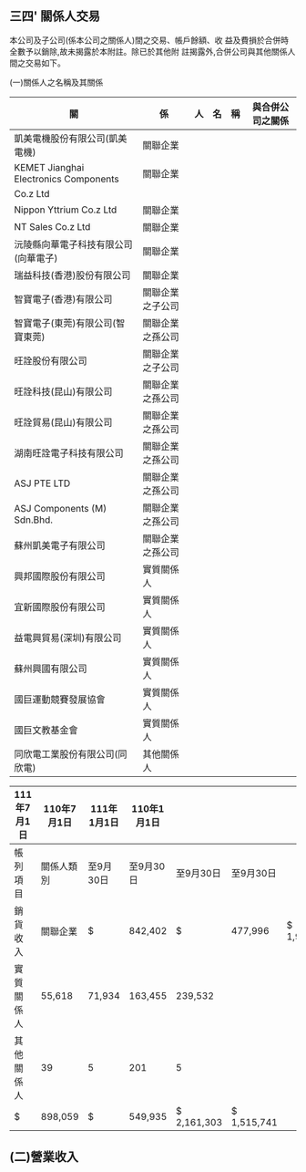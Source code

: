 
## 三四' 關係人交易

本公司及子公司(係本公司之關係人)間之交易、帳戶餘額、收 益及費損於合併時全數予以銷除,故未揭露於本附註。除已於其他附 註揭露外,合併公司與其他關係人間之交易如下。

(一)關係人之名稱及其關係

| 關                                     | 係               | 人   | 名   | 稱   | 與合併公司之關係   |
|----------------------------------------|------------------|------|------|------|--------------------|
| 凱美電機股份有限公司(凱美電機)       | 關聯企業         |      |      |      |                    |
| KEMET Jianghai Electronics Components  | 關聯企業         |      |      |      |                    |
| Co.z Ltd                               |                  |      |      |      |                    |
| Nippon Yttrium Co.z Ltd                | 關聯企業         |      |      |      |                    |
| NT Sales Co.z Ltd                      | 關聯企業         |      |      |      |                    |
| 沅陵縣向華電子科技有限公司(向華電子) | 關聯企業         |      |      |      |                    |
| 瑞益科技(香港)股份有限公司           | 關聯企業         |      |      |      |                    |
| 智寶電子(香港)有限公司               | 關聯企業之子公司 |      |      |      |                    |
| 智寶電子(東莞)有限公司(智寶東莞)   | 關聯企業之孫公司 |      |      |      |                    |
| 旺詮股份有限公司                       | 關聯企業之子公司 |      |      |      |                    |
| 旺詮科技(昆山)有限公司               | 關聯企業之孫公司 |      |      |      |                    |
| 旺詮貿易(昆山)有限公司               | 關聯企業之孫公司 |      |      |      |                    |
| 湖南旺詮電子科技有限公司               | 關聯企業之孫公司 |      |      |      |                    |
| ASJ PTE LTD                            | 關聯企業之孫公司 |      |      |      |                    |
| ASJ Components (M) Sdn.Bhd.            | 關聯企業之孫公司 |      |      |      |                    |
| 蘇州凱美電子有限公司                   | 關聯企業之孫公司 |      |      |      |                    |
| 興邦國際股份有限公司                   | 實質關係人       |      |      |      |                    |
| 宜新國際股份有限公司                   | 實質關係人       |      |      |      |                    |
| 益電興貿易(深圳)有限公司             | 實質關係人       |      |      |      |                    |
| 蘇州興國有限公司                       | 實質關係人       |      |      |      |                    |
| 國巨運動競賽發展協會                   | 實質關係人       |      |      |      |                    |
| 國巨文教基金會                         | 實質關係人       |      |      |      |                    |
| 同欣電工業股份有限公司(同欣電)       | 其他關係人       |      |      |      |                    |

| 111年7月1日   | 110年7月1日   | 111年1月1日   | 110年1月1日   |             |             |             |             |
|---------------|---------------|---------------|---------------|-------------|-------------|-------------|-------------|
| 帳列項目      | 關係人類別    | 至9月30日     | 至9月30日     | 至9月30日   | 至9月30日   |             |             |
| 銷貨收入      | 關聯企業      | $             | 842,402       | $           | 477,996     | $ 1,997,647 | $ 1,276,204 |
| 實質關係人    | 55,618        | 71,934        | 163,455       | 239,532     |             |             |             |
| 其他關係人    | 39            | 5             | 201           | 5           |             |             |             |
| $             | 898,059       | $             | 549,935       | $ 2,161,303 | $ 1,515,741 |             |             |

## (二)營業收入
